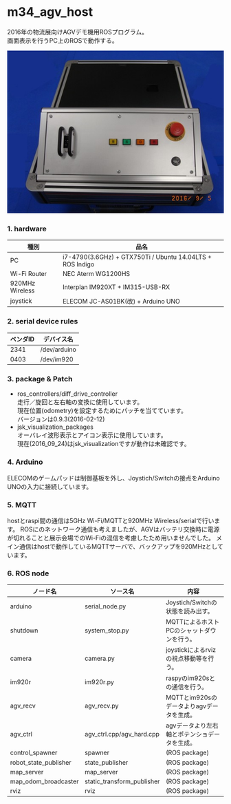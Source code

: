 # m34_agv_host
2016年の物流展向けAGVデモ機用ROSプログラム。  
画面表示を行うPC上のROSで動作する。

![agv](img/agv.jpg)

### 1. hardware

種別|品名
----|----
PC|i7-4790(3.6GHz) + GTX750Ti / Ubuntu 14.04LTS + ROS Indigo
Wi-Fi Router|NEC Aterm WG1200HS
920MHz Wireless|Interplan IM920XT + IM315-USB-RX
joystick|ELECOM JC-AS01BK(改) + Arduino UNO

### 2. serial device rules

ベンダID|デバイス名
----|----
2341|/dev/arduino
0403|/dev/im920

### 3. package & Patch
* ros_controllers/diff_drive_controller  
  走行／旋回と左右軸の変換に使用しています。  
  現在位置(odometry)を設定するためにパッチを当てています。  
  バージョンは0.9.3(2016-02-12)
* jsk_visualization_packages  
  オーバレイ波形表示とアイコン表示に使用しています。  
  現在(2016_09_24)はjsk_visualizationですが動作は未確認です。

### 4. Arduino  
ELECOMのゲームパッドは制御基板を外し、Joystich/Switchの接点をArduino UNOの入力に接続しています。

### 5. MQTT
hostとraspi間の通信は5GHz Wi-Fi/MQTTと920MHz Wireless/serialで行います。
ROSにのネットワーク通信も考えましたが、AGVはバッテリ交換時に電源が切れることと展示会場でのWi-Fiの混信を考慮したため用いませんでした。
メイン通信はhostで動作しているMQTTサーバで、バックアップを920MHzとしています。

### 6. ROS node

ノード名|ソース名|内容
----|----|----
arduino|serial_node.py|Joystich/Switchの状態を読み出す。
shutdown|system_stop.py|MQTTによるホストPCのシャットダウンを行う。
camera|camera.py|joystickによるrvizの視点移動等を行う。
im920r|im920r.py|raspyのim920sとの通信を行う。
agv_recv|agv_recv.py|MQTTとim920sのデータよりagvデータを生成。
agv_ctrl|agv_ctrl.cpp/agv_hard.cpp|agvデータより左右軸とポテンショデータを生成。
control_spawner|spawner|(ROS package)
robot_state_publisher|state_publisher|(ROS package)
map_server|map_server|(ROS package)
map_odom_broadcaster|static_transform_publisher|(ROS package)
rviz|rviz|(ROS package)
